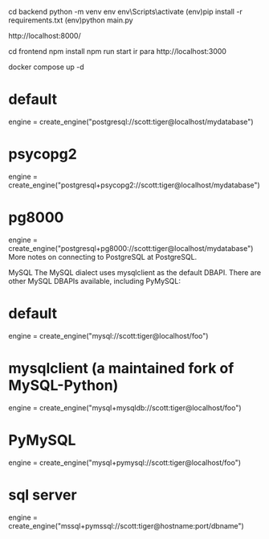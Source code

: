 cd backend
python -m venv env
env\Scripts\activate
(env)pip install -r requirements.txt
(env)python main.py

http://localhost:8000/


cd frontend
npm install
npm run start
ir para http://localhost:3000

docker compose up -d

# default
engine = create_engine("postgresql://scott:tiger@localhost/mydatabase")

# psycopg2
engine = create_engine("postgresql+psycopg2://scott:tiger@localhost/mydatabase")

# pg8000
engine = create_engine("postgresql+pg8000://scott:tiger@localhost/mydatabase")
More notes on connecting to PostgreSQL at PostgreSQL.

MySQL
The MySQL dialect uses mysqlclient as the default DBAPI. There are other MySQL DBAPIs available, including PyMySQL:

# default
engine = create_engine("mysql://scott:tiger@localhost/foo")

# mysqlclient (a maintained fork of MySQL-Python)
engine = create_engine("mysql+mysqldb://scott:tiger@localhost/foo")

# PyMySQL
engine = create_engine("mysql+pymysql://scott:tiger@localhost/foo")


# sql server
engine = create_engine("mssql+pymssql://scott:tiger@hostname:port/dbname")